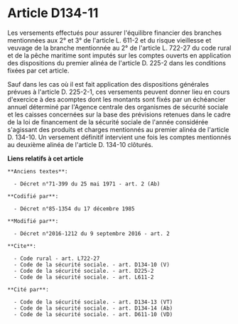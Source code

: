 # Article D134-11

Les versements effectués pour assurer l'équilibre financier des branches mentionnées aux 2° et 3° de l'article L. 611-2 et du
risque vieillesse et veuvage de la branche mentionnée au 2° de l'article L. 722-27 du code rural et de la pêche maritime sont
imputés sur les comptes ouverts en application des dispositions du premier alinéa de l'article D. 225-2 dans les conditions
fixées par cet article. 

Sauf dans les cas où il est fait application des dispositions générales prévues à l'article D. 225-2-1, ces versements
peuvent donner lieu en cours d'exercice à des acomptes dont les montants sont fixés par un échéancier annuel déterminé par
l'Agence centrale des organismes de sécurité sociale et les caisses concernées sur la base des prévisions retenues dans le
cadre de la loi de financement de la sécurité sociale de l'année considérée s'agissant des produits et charges mentionnés au
premier alinéa de l'article D. 134-10. Un versement définitif intervient une fois les comptes mentionnés au deuxième alinéa
de l'article D. 134-10 clôturés.

**Liens relatifs à cet article**

	**Anciens textes**:

	  - Décret n°71-399 du 25 mai 1971 - art. 2 (Ab)

	**Codifié par**:

	  - Décret n°85-1354 du 17 décembre 1985

	**Modifié par**:

	  - Décret n°2016-1212 du 9 septembre 2016 - art. 2

	**Cite**:

	  - Code rural - art. L722-27
	  - Code de la sécurité sociale. - art. D134-10 (V)
	  - Code de la sécurité sociale. - art. D225-2
	  - Code de la sécurité sociale. - art. L611-2

	**Cité par**:

	  - Code de la sécurité sociale. - art. D134-13 (VT)
	  - Code de la sécurité sociale. - art. D134-14 (Ab)
	  - Code de la sécurité sociale. - art. D611-10 (VD)
